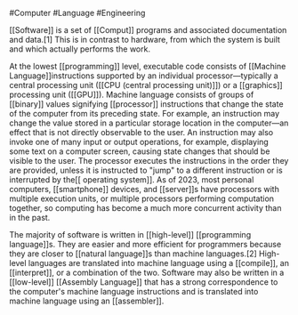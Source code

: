#Computer #Language #Engineering 

[[Software]] is a set of [[Comput]] programs and associated documentation and data.[1] This is in contrast to hardware, from which the system is built and which actually performs the work.

At the lowest [[programming]] level, executable code consists of [[Machine Language]]instructions supported by an individual processor—typically a central processing unit ([[CPU (central processing unit)]]) or a [[graphics]] processing unit ([[GPU]]). Machine language consists of groups of [[binary]] values signifying [[processor]] instructions that change the state of the computer from its preceding state. For example, an instruction may change the value stored in a particular storage location in the computer—an effect that is not directly observable to the user. An instruction may also invoke one of many input or output operations, for example, displaying some text on a computer screen, causing state changes that should be visible to the user. The processor executes the instructions in the order they are provided, unless it is instructed to "jump" to a different instruction or is interrupted by the[[ operating system]]. As of 2023, most personal computers, [[smartphone]] devices, and [[server]]s have processors with multiple execution units, or multiple processors performing computation together, so computing has become a much more concurrent activity than in the past.

The majority of software is written in [[high-level]] [[programming language]]s. They are easier and more efficient for programmers because they are closer to [[natural language]]s than machine languages.[2] High-level languages are translated into machine language using a [[compile]], an [[interpret]], or a combination of the two. Software may also be written in a [[low-level]] [[Assembly Language]] that has a strong correspondence to the computer's machine language instructions and is translated into machine language using an [[assembler]].

